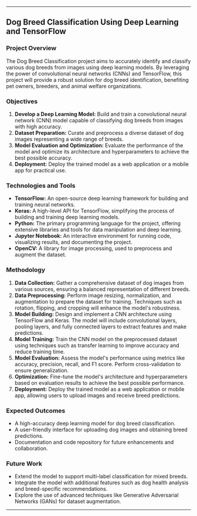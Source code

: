 

---

## Dog Breed Classification Using Deep Learning and TensorFlow

### Project Overview
The Dog Breed Classification project aims to accurately identify and classify various dog breeds from images using deep learning models. By leveraging the power of convolutional neural networks (CNNs) and TensorFlow, this project will provide a robust solution for dog breed identification, benefiting pet owners, breeders, and animal welfare organizations.

### Objectives
1. **Develop a Deep Learning Model:** Build and train a convolutional neural network (CNN) model capable of classifying dog breeds from images with high accuracy.
2. **Dataset Preparation:** Curate and preprocess a diverse dataset of dog images representing a wide range of breeds.
3. **Model Evaluation and Optimization:** Evaluate the performance of the model and optimize its architecture and hyperparameters to achieve the best possible accuracy.
4. **Deployment:** Deploy the trained model as a web application or a mobile app for practical use.

### Technologies and Tools
- **TensorFlow:** An open-source deep learning framework for building and training neural networks.
- **Keras:** A high-level API for TensorFlow, simplifying the process of building and training deep learning models.
- **Python:** The primary programming language for the project, offering extensive libraries and tools for data manipulation and deep learning.
- **Jupyter Notebook:** An interactive environment for running code, visualizing results, and documenting the project.
- **OpenCV:** A library for image processing, used to preprocess and augment the dataset.

### Methodology
1. **Data Collection:** Gather a comprehensive dataset of dog images from various sources, ensuring a balanced representation of different breeds.
2. **Data Preprocessing:** Perform image resizing, normalization, and augmentation to prepare the dataset for training. Techniques such as rotation, flipping, and cropping will enhance the model's robustness.
3. **Model Building:** Design and implement a CNN architecture using TensorFlow and Keras. The model will include convolutional layers, pooling layers, and fully connected layers to extract features and make predictions.
4. **Model Training:** Train the CNN model on the preprocessed dataset using techniques such as transfer learning to improve accuracy and reduce training time.
5. **Model Evaluation:** Assess the model's performance using metrics like accuracy, precision, recall, and F1 score. Perform cross-validation to ensure generalization.
6. **Optimization:** Fine-tune the model's architecture and hyperparameters based on evaluation results to achieve the best possible performance.
7. **Deployment:** Deploy the trained model as a web application or mobile app, allowing users to upload images and receive breed predictions.

### Expected Outcomes
- A high-accuracy deep learning model for dog breed classification.
- A user-friendly interface for uploading dog images and obtaining breed predictions.
- Documentation and code repository for future enhancements and collaboration.

### Future Work
- Extend the model to support multi-label classification for mixed breeds.
- Integrate the model with additional features such as dog health analysis and breed-specific recommendations.
- Explore the use of advanced techniques like Generative Adversarial Networks (GANs) for dataset augmentation.

---


